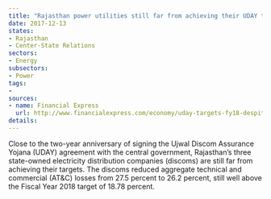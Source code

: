 ```yaml
---
title: "Rajasthan power utilities still far from achieving their UDAY targets"
date: 2017-12-13
states:
- Rajasthan
- Center-State Relations
sectors:
- Energy
subsectors:
- Power
tags:
- 
sources:
- name: Financial Express
  url: http://www.financialexpress.com/economy/uday-targets-fy18-despite-improvement-rajasthan-discoms-lagging/965474/
details:
---
```


Close to the two-year anniversary of signing the Ujwal Discom Assurance Yojana (UDAY) agreement with the central government, Rajasthan’s three state-owned electricity distribution companies (discoms) are still far from achieving their targets. The discoms reduced aggregate technical and commercial (AT&C) losses from 27.5 percent to 26.2 percent, still well above the Fiscal Year 2018 target of 18.78 percent. 
